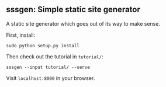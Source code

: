 sssgen: Simple static site generator
-

A static site generator which goes out of its way to make sense.

First, install:

```
sudo python setup.py install
```

Then check out the tutorial in `tutorial/`:

```
sssgen --input tutorial/ --serve
```

Visit `localhost:8000` in your browser.
